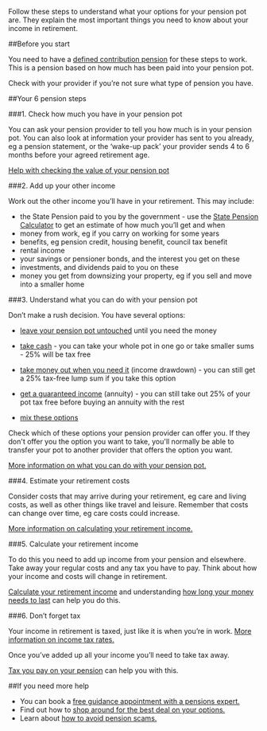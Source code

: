 Follow these steps to understand what your options for your pension pot are. They explain the most important things you need to know about your income in retirement.

 
##Before you start

You need to have a [defined contribution pension](/articles/understand-your-pension-type#pension-types) for these steps to work. This is a pension based on how much has been paid into your pension pot.

Check with your provider if you’re not sure what type of pension you have.
 
##Your 6 pension steps
 
###1. Check how much you have in your pension pot

You can ask your pension provider to tell you how much is in your pension pot. You can also look at information your provider has sent to you already, eg a pension statement, or the ‘wake-up pack’ your provider sends 4 to 6 months before your agreed retirement age.

[Help with checking the value of your pension pot](/articles/check-the-value-of-your-pension-pot)

###2. Add up your other income

Work out the other income you’ll have in your retirement. This may include:

 
- the State Pension paid to you by the government - use the [State Pension Calculator](https://www.gov.uk/calculate-state-pension) to get an estimate of how much you’ll get and when
- money from work, eg if you carry on working for some years
- benefits, eg pension credit, housing benefit, council tax benefit
- rental income
- your savings or pensioner bonds, and the interest you get on these
- investments, and dividends paid to you on these
- money you get from downsizing your property, eg if you sell and move into a smaller home


###3. Understand what you can do with your pension pot
 
Don’t make a rush decision. You have several options:

- [leave your pension pot untouched](/articles/what-you-can-do-with-your-pension-pot#leave-your-pension-pot-untouched) until you need the money

- [take cash](/articles/what-you-can-do-with-your-pension-pot#take-cash) - you can take your whole pot in one go or take smaller sums - 25% will be tax free

- [take money out when you need it](/articles/what-you-can-do-with-your-pension-pot#take-money-out-when-you-need-it-income-drawdown) (income drawdown) - you can still get a 25% tax-free lump sum if you take this option 

- [get a guaranteed income](/articles/what-you-can-do-with-your-pension-pot#get-a-guaranteed-income-annuity) (annuity) - you can still take out 25% of your pot tax free before buying an annuity with the rest 

- [mix these options](/articles/what-you-can-do-with-your-pension-pot#mix-your-pension-options)

Check which of these options your pension provider can offer you. If they don't offer you the option you want to take, you'll normally be able to transfer your pot to another provider that offers the option you want.

[More information on what you can do with your pension pot.](/articles/what-you-can-do-with-your-pension-pot#mix-your-pension-options)

 
###4. Estimate your retirement costs

 
Consider costs that may arrive during your retirement, eg care and living costs, as well as other things like travel and leisure. Remember that costs can change over time, eg care costs could increase.


[More information on calculating your retirement income.](/articles/calculate-your-retirement-income)
 

###5. Calculate your retirement income


To do this you need to add up income from your pension and elsewhere. Take away your regular costs and any tax you have to pay. Think about how your income and costs will change in retirement.


[Calculate your retirement income](/articles/calculate-your-retirement-income) and understanding [how long your money needs to last](/articles/check-the-value-of-your-pension-pot) can help you do this.
 

###6. Don’t forget tax
 

Your income in retirement is taxed, just like it is when you’re in work. [More information on income tax rates.](https://www.gov.uk/income-tax-rates)


Once you’ve added up all your income you’ll need to take tax away.


[Tax you pay on your pension](/articles/tax-you-pay-on-your-pension) can help you with this.
 

##If you need more help
 

- You can book a [free guidance appointment with a pensions expert.](/book-a-free-appointment)
- Find out how to [shop around for the best deal on your options.](/articles/shopping-around-for-the-best-deal)
- Learn about [how to avoid pension scams.](/articles/avoid-pension-scams)
